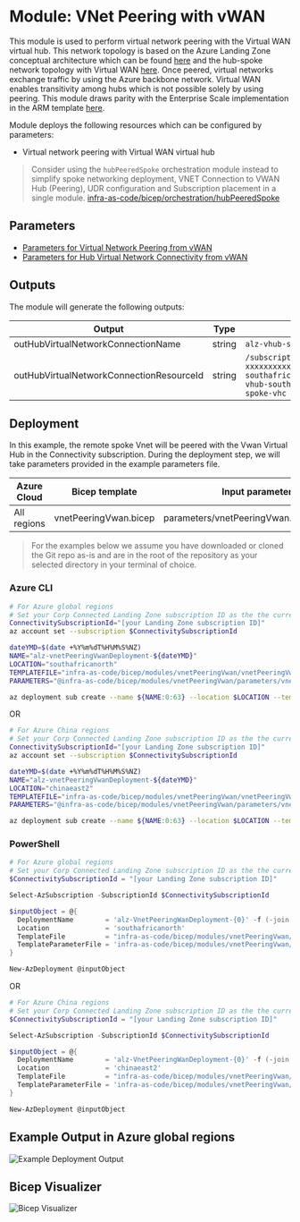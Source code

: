# Module:  VNet Peering with vWAN

This module is used to perform virtual network peering with the Virtual WAN virtual hub. This network topology is based on the Azure Landing Zone conceptual architecture which can be found [here](https://learn.microsoft.com/en-us/azure/cloud-adoption-framework/ready/azure-best-practices/virtual-wan-network-topology) and the hub-spoke network topology with Virtual WAN [here](https://learn.microsoft.com/en-us/azure/architecture/networking/hub-spoke-vwan-architecture). Once peered, virtual networks exchange traffic by using the Azure backbone network. Virtual WAN enables transitivity among hubs which is not possible solely by using peering. This module draws parity with the Enterprise Scale implementation in the ARM template [here](https://github.com/Azure/Enterprise-Scale/blob/main/eslzArm/subscriptionTemplates/vnetPeeringVwan.json).

Module deploys the following resources which can be configured by parameters:

- Virtual network peering with Virtual WAN virtual hub

> Consider using the `hubPeeredSpoke` orchestration module instead to simplify spoke networking deployment, VNET Connection to VWAN Hub (Peering), UDR configuration and Subscription placement in a single module. [infra-as-code/bicep/orchestration/hubPeeredSpoke](https://github.com/Azure/ALZ-Bicep/tree/main/infra-as-code/bicep/orchestration/hubPeeredSpoke)

## Parameters

- [Parameters for Virtual Network Peering from vWAN](generateddocs/vnetPeeringVwan.bicep.md)
- [Parameters for Hub Virtual Network Connectivity from vWAN](generateddocs/hubVirtualNetworkConnection.bicep.md)

## Outputs

The module will generate the following outputs:

| Output                    | Type   | Example                                                                                                                                                                                                  |
| ------------------------- | ------ | -------------------------------------------------------------------------------------------------------------------------------------------------------------------------------------------------------- |
| outHubVirtualNetworkConnectionName | string | `alz-vhub-southafricanorth/vnet-spoke-vhc`                                                                                                                                                                                            |
| outHubVirtualNetworkConnectionResourceId      | string | `/subscriptions/xxxxxxxx-xxxx-xxxx-xxxx-xxxxxxxxxxxx/resourceGroups/alz-vwan-southafricanorth/providers/Microsoft.Network/virtualHubs/alz-vhub-southafricanorth/hubVirtualNetworkConnections/vnet-spoke-vhc`                                                                                                                                                                                          |

## Deployment

In this example, the remote spoke Vnet will be peered with the Vwan Virtual Hub in the Connectivity subscription. During the deployment step, we will take parameters provided in the example parameters file.

 | Azure Cloud    | Bicep template      | Input parameters file                    |
 | -------------- | ------------------- | ---------------------------------------- |
 | All  regions | vnetPeeringVwan.bicep | parameters/vnetPeeringVwan.parameters.all.json    |

> For the examples below we assume you have downloaded or cloned the Git repo as-is and are in the root of the repository as your selected directory in your terminal of choice.

### Azure CLI

```bash
# For Azure global regions
# Set your Corp Connected Landing Zone subscription ID as the the current subscription
ConnectivitySubscriptionId="[your Landing Zone subscription ID]"
az account set --subscription $ConnectivitySubscriptionId

dateYMD=$(date +%Y%m%dT%H%M%S%NZ)
NAME="alz-vnetPeeringVwanDeployment-${dateYMD}"
LOCATION="southafricanorth"
TEMPLATEFILE="infra-as-code/bicep/modules/vnetPeeringVwan/vnetPeeringVwan.bicep"
PARAMETERS="@infra-as-code/bicep/modules/vnetPeeringVwan/parameters/vnetPeeringVwan.parameters.all.json"

az deployment sub create --name ${NAME:0:63} --location $LOCATION --template-file $TEMPLATEFILE --parameters $PARAMETERS
```
OR
```bash
# For Azure China regions
# Set your Corp Connected Landing Zone subscription ID as the the current subscription
ConnectivitySubscriptionId="[your Landing Zone subscription ID]"
az account set --subscription $ConnectivitySubscriptionId

dateYMD=$(date +%Y%m%dT%H%M%S%NZ)
NAME="alz-vnetPeeringVwanDeployment-${dateYMD}"
LOCATION="chinaeast2"
TEMPLATEFILE="infra-as-code/bicep/modules/vnetPeeringVwan/vnetPeeringVwan.bicep"
PARAMETERS="@infra-as-code/bicep/modules/vnetPeeringVwan/parameters/vnetPeeringVwan.parameters.all.json"

az deployment sub create --name ${NAME:0:63} --location $LOCATION --template-file $TEMPLATEFILE --parameters $PARAMETERS
```

### PowerShell

```powershell
# For Azure global regions
# Set your Corp Connected Landing Zone subscription ID as the the current subscription
$ConnectivitySubscriptionId = "[your Landing Zone subscription ID]"

Select-AzSubscription -SubscriptionId $ConnectivitySubscriptionId

$inputObject = @{
  DeploymentName        = 'alz-VnetPeeringWanDeployment-{0}' -f (-join (Get-Date -Format 'yyyyMMddTHHMMssffffZ')[0..63])
  Location              = 'southafricanorth'
  TemplateFile          = "infra-as-code/bicep/modules/vnetPeeringVwan/vnetPeeringVwan.bicep"
  TemplateParameterFile = 'infra-as-code/bicep/modules/vnetPeeringVwan/parameters/vnetPeeringVwan.parameters.all.json'
}

New-AzDeployment @inputObject

```
OR
```powershell
# For Azure China regions
# Set your Corp Connected Landing Zone subscription ID as the the current subscription
$ConnectivitySubscriptionId = "[your Landing Zone subscription ID]"

Select-AzSubscription -SubscriptionId $ConnectivitySubscriptionId

$inputObject = @{
  DeploymentName        = 'alz-VnetPeeringWanDeployment-{0}' -f (-join (Get-Date -Format 'yyyyMMddTHHMMssffffZ')[0..63])
  Location              = 'chinaeast2'
  TemplateFile          = "infra-as-code/bicep/modules/vnetPeeringVwan/vnetPeeringVwan.bicep"
  TemplateParameterFile = 'infra-as-code/bicep/modules/vnetPeeringVwan/parameters/vnetPeeringVwan.parameters.all.json'
}

New-AzDeployment @inputObject
```
## Example Output in Azure global regions

![Example Deployment Output](media/exampleDeploymentOutput.png "Example Deployment Output in Azure global regions")

## Bicep Visualizer

![Bicep Visualizer](media/bicepVisualizer.png "Bicep Visualizer")
